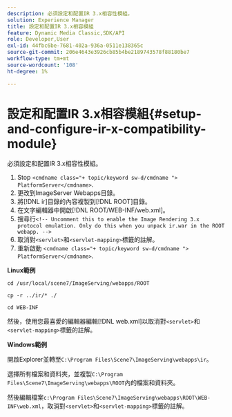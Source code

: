 ```yaml
---
description: 必須設定和配置IR 3.x相容性模組。
solution: Experience Manager
title: 設定和配置IR 3.x相容模組
feature: Dynamic Media Classic,SDK/API
role: Developer,User
exl-id: 44fbc6be-7681-402a-936a-0511e138365c
source-git-commit: 206e4643e3926cb85b4be2189743578f88180be7
workflow-type: tm+mt
source-wordcount: '108'
ht-degree: 1%

---
```


# 設定和配置IR 3.x相容模組{#setup-and-configure-ir-x-compatibility-module}

必須設定和配置IR 3.x相容性模組。

1. Stop `<cmdname class="+ topic/keyword sw-d/cmdname ">  PlatformServer</cmdname>`.
1. 更改到ImageServer Webapps目錄。
1. 將[!DNL ir]目錄的內容複製到[!DNL ROOT]目錄。
1. 在文字編輯器中開啟[!DNL ROOT/WEB-INF/web.xml]。
1. 搜尋行`<!-- Uncomment this to enable the Image Rendering 3.x protocol emulation. Only do this when you unpack ir.war in the ROOT webapp. -->`
1. 取消對`<servlet>`和`<servlet-mapping>`標籤的註解。
1. 重新啟動 `<cmdname class="+ topic/keyword sw-d/cmdname ">  PlatformServer</cmdname>`.

**Linux範例**

`cd /usr/local/scene7/ImageServing/webapps/ROOT`

`cp -r ../ir/* ./`

`cd WEB-INF`

然後，使用您最喜愛的編輯器編輯[!DNL web.xml]以取消對`<servlet>`和`<servlet-mapping>`標籤的註解。

**Windows範例**

開啟Explorer並轉至`C:\Program Files\Scene7\ImageServing\webapps\ir`。

選擇所有檔案和資料夾，並複製`C:\Program Files\Scene7\ImageServing\webapps\ROOT`內的檔案和資料夾。

然後編輯檔案`c:\Program Files\Scene7\ImageServing\webapps\ROOT\WEB-INF\web.xml`，取消對`<servlet>`和`<servlet-mapping>`標籤的註解。
